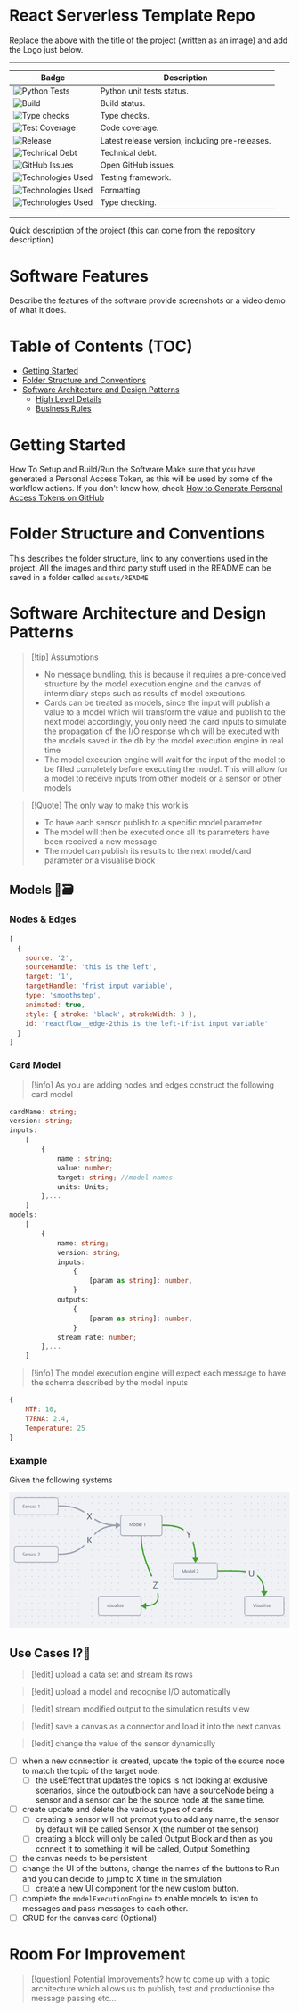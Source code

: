 # React Serverless Template Repo 
Replace the above with the title of the project (written as an image) and add the Logo just below.

---

| Badge | Description |
|-------|-------------|
| ![Python Tests](https://github.com/kesler20/python_projects_template_repo/actions/workflows/python-test.yml/badge.svg?branch=main) | Python unit tests status. |
| ![Build](https://github.com/kesler20/python_projects_template_repo/actions/workflows/python-build.yml/badge.svg) | Build status. |
| ![Type checks](https://github.com/kesler20/python_projects_template_repo/actions/workflows/python-types.yml/badge.svg) | Type checks. |
| ![Test Coverage](https://img.shields.io/codecov/c/github/kesler20/python_projects_template_repo) | Code coverage. |
| ![Release](https://img.shields.io/github/v/release/kesler20/python_projects_template_repo?include_prereleases) | Latest release version, including pre-releases. |
| ![Technical Debt](https://img.shields.io/codeclimate/tech-debt/kesler20/python_projects_template_repo) | Technical debt. |
| ![GitHub Issues](https://img.shields.io/github/issues/kesler20/python_projects_template_repo) | Open GitHub issues. |
| ![Technologies Used](https://img.shields.io/badge/technology-pytest-green) | Testing framework. |
| ![Technologies Used](https://img.shields.io/badge/technology-black-black) | Formatting. |
| ![Technologies Used](https://img.shields.io/badge/technology-mypy-blue) | Type checking. |

---

Quick description of the project (this can come from the repository description)


# Software Features
Describe the features of the software provide screenshots or a video demo of what it does.

# Table of Contents (TOC)

- [Getting Started](#getting-started)
- [Folder Structure and Conventions](#folder-structure-and-conventions)
- [Software Architecture and Design Patterns](#software-architecture-and-design-patterns)
  - [High Level Details](##high-level-details)
  - [Business Rules](##business-rules)

# Getting Started
How To Setup and Build/Run the Software 
Make sure that you have generated a Personal Access Token, as this will be used by some of the workflow actions. If you don't know how, check [How to Generate Personal Access Tokens on GitHub](https://scribehow.com/shared/How_to_Generate_Personal_Access_Tokens_on_GitHub__k3cOvB2HRx2gMKng-Bw1eQ)

# Folder Structure and Conventions
This describes the folder structure, link to any conventions used in the project.
All the images and third party stuff used in the README can be saved in a folder called `assets/README`

# Software Architecture and Design Patterns
>[!tip] Assumptions
>- No message bundling, this is because it requires a pre-conceived structure by the model execution engine and the canvas of intermidiary steps such as results of model executions.
>- Cards can be treated as models, since the input will publish a value to a model which will transform the value and publish to the next model accordingly, you only need the card inputs to simulate the propagation of the I/O response which will be executed with the models saved in the db by the model execution engine in real time
>- The model execution engine will wait for the input of the model to be filled completely before executing the model. This will allow for a model to receive inputs from other models or a sensor or other models

>[!Quote] The only way to make this work is 
>- To have each sensor publish to a specific model parameter
>- The model will then be executed once all its parameters have been received a new message
>- The model can publish its results to the next model/card parameter or a visualise block

## Models 📌🗃️

### Nodes & Edges

```js
[
  {
    source: '2',
    sourceHandle: 'this is the left',
    target: '1',
    targetHandle: 'frist input variable',
    type: 'smoothstep',
    animated: true,
    style: { stroke: 'black', strokeWidth: 3 },
    id: 'reactflow__edge-2this is the left-1frist input variable'
  }
]
```
### Card Model

>[!info] As you are adding nodes and edges construct the following card model

```ts
cardName: string;
version: string;
inputs:
	[
		{
			name : string;
			value: number;
			target: string; //model names
			units: Units;
		},...
	]
models:
	[
		{
			name: string;
			version: string;
			inputs:
				{
					[param as string]: number,
				}
			outputs: 
				{
					[param as string]: number,
				}
			stream rate: number;
		},...
	]
```

>[!info] The model execution engine will expect each message to have the schema described by the model inputs

```js
{
	NTP: 10,
	T7RNA: 2.4,
	Temperature: 25
}
```

### Example 
Given the following systems

![](docs/Pasted%20image%2020240626150335.png)

## Use Cases ⁉️🎯
> [!edit] upload a data set and stream its rows

>[!edit] upload a model and recognise I/O automatically

>[!edit] stream modified output to the simulation results view

>[!edit] save a canvas as a connector and load it into the next canvas

>[!edit] change the value of the sensor dynamically

- [ ] when a new connection is created, update the topic of the source node to match the topic of the target node. 
	- [ ] the useEffect that updates the topics is not looking at exclusive scenarios, since the outputblock can have a sourceNode being a sensor and a sensor can be the source node at the same time.
- [ ] create update and delete the various types of cards.
	- [ ] creating a sensor will not prompt you to add any name, the sensor by default will be called Sensor X (the number of the sensor)
	- [ ] creating a block will only be called Output Block and then as you connect it to something it will be called, Output Something
- [ ] the canvas needs to be persistent
- [ ] change the UI of the buttons, change the names of the buttons to Run and you can decide to jump to X time in the simulation
	- [ ] create a new UI component for the new custom button.
- [ ] complete the `modelExecutionEngine` to enable models to listen to messages and pass messages to each other.
- [ ] CRUD for the canvas card (Optional)
# Room For Improvement
>[!question] Potential Improvements?
> how to come up with a topic architecture which allows us to publish, test and productionise the message passing etc...
